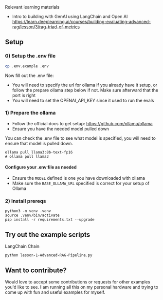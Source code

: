 Relevant learning materials
* Intro to building with GenAI using LangChain and Open AI <https://learn.deeplearning.ai/courses/building-evaluating-advanced-rag/lesson/3/rag-triad-of-metrics>


## Setup

### 0) Setup the .env file
```bash
cp .env.example .env
```

Now fill out the .env file:
* You will need to specify the url for ollama if you already have it setup, or follow the prepare ollama step below if not. Make sure afterward that the port is right
* You will need to set the OPENAI_API_KEY since it used to run the evals

### 1) Prepare the ollama
* Follow the official docs to get setup: <https://github.com/ollama/ollama>
* Ensure you have the needed model pulled down

You can check the .env file to see what model is specified, you will need to ensure that model is pulled down. 
```
ollama pull llama3:8b-text-fp16
# ollama pull llama3
```

#### Configure your .env file as needed
* Ensure the `MODEL` defined is one you have downloaded with ollama
* Make sure the `BASE_OLLAMA_URL` specified is correct for your setup of Ollama

### 2) Install prereqs
```
python3 -m venv .venv
source .venv/bin/activate
pip install -r requirements.txt --upgrade
```

## Try out the example scripts

LangChain Chain
```
python lesson-1-Advanced-RAG-Pipeline.py
```

## Want to contribute? 

Would love to accept some contributions or requests for other examples you'd like to see. I am running all this on my personal hardware and trying to come up with fun and useful examples for myself.
